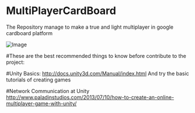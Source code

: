 # MultiPlayerCardBoard
The Repository manage to make a true and light multiplayer  in google cardboard platform

![Image](https://cloud.githubusercontent.com/assets/3983904/7048633/ecfa25e4-de1c-11e4-8a98-ac2a03a3da95.png)



#These are the best recommended things to  know before contribute to the project:


#Unity Basics:
http://docs.unity3d.com/Manual/index.html
And try the basic tutorials of creating games


#Network Communication at Unity
  http://www.paladinstudios.com/2013/07/10/how-to-create-an-online-multiplayer-game-with-unity/
